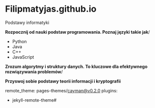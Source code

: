 # Filipmatyjas.github.io


Podstawy informatyki 

**Rozpocznij od nauki podstaw programowania. Poznaj języki takie jak**/
- Python
- Java
- C++ 
-  JavaScript

**Zrozum algorytmy i struktury danych. To kluczowe dla efektywnego rozwiązywania problemów**/


**Przyswoj sobie podstawy teorii informacji i kryptografii**


remote_theme: pages-themes/cayman@v0.2.0
plugins:
- jekyll-remote-theme#
